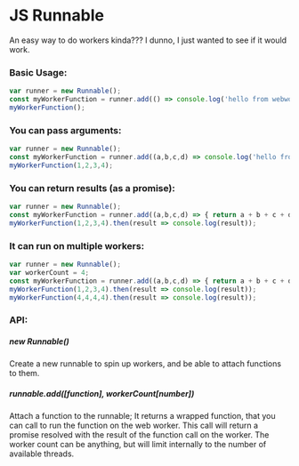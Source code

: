 # JS Runnable

An easy way to do workers kinda??? I dunno, I just wanted to see if it would work.

### Basic Usage: 
```javascript
var runner = new Runnable();
const myWorkerFunction = runner.add(() => console.log('hello from webworker'));
myWorkerFunction();
```

### You can pass arguments:
```javascript
var runner = new Runnable();
const myWorkerFunction = runner.add((a,b,c,d) => console.log('hello from webworker', a, b, c, d));
myWorkerFunction(1,2,3,4);
```

### You can return results (as a promise):
```javascript
var runner = new Runnable();
const myWorkerFunction = runner.add((a,b,c,d) => { return a + b + c + d; });
myWorkerFunction(1,2,3,4).then(result => console.log(result));
```

### It can run on multiple workers:
```javascript
var runner = new Runnable();
var workerCount = 4;
const myWorkerFunction = runner.add((a,b,c,d) => { return a + b + c + d; }, workerCount);
myWorkerFunction(1,2,3,4).then(result => console.log(result));
myWorkerFunction(4,4,4,4).then(result => console.log(result));
```

### API:
##### new Runnable()
Create a new runnable to spin up workers, and be able to attach functions to them.
##### runnable.add([function], workerCount[number])
Attach a function to the runnable;
It returns a wrapped function, that you can call to run the function on the web worker. 
This call will return a promise resolved with the result of the function call on the worker.
The worker count can be anything, but will limit internally to the number of available threads.

